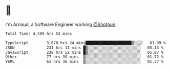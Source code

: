 # 👋

I'm Arnaud, a Software Engineer working [@Shotgun](https://shotgun.live).

<!--START_SECTION:waka-->

```txt
Total Time: 4,509 hrs 52 mins

TypeScript        3,670 hrs 24 mins████████████████████▒░░░░   81.39 %
JSON              231 hrs 11 mins █▒░░░░░░░░░░░░░░░░░░░░░░░   05.13 %
JavaScript        228 hrs 52 mins █▒░░░░░░░░░░░░░░░░░░░░░░░   05.07 %
Other             77 hrs 39 mins  ▒░░░░░░░░░░░░░░░░░░░░░░░░   01.72 %
YAML              61 hrs 36 mins  ▒░░░░░░░░░░░░░░░░░░░░░░░░   01.37 %
```

<!--END_SECTION:waka-->
